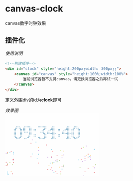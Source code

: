 # canvas-clock
canvas数字时钟效果

## 插件化

_使用说明_
```html
<!--构建插件-->
<div id="clock" style="height:200px;width: 300px;;">
    <canvas id="canvas" style="height:100%;width:100%">
        当前浏览器暂不支持canvas，请更换浏览器之后再试一试
    </canvas>
</div>
```
定义外围div的id为**clock**即可

_效果图_
<br>
<img src="canvas_clock.gif" width="300" height="200" alt="canvas-clock"/>


